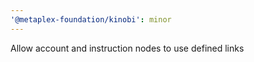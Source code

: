 ```yaml
---
'@metaplex-foundation/kinobi': minor
---
```


Allow account and instruction nodes to use defined links

